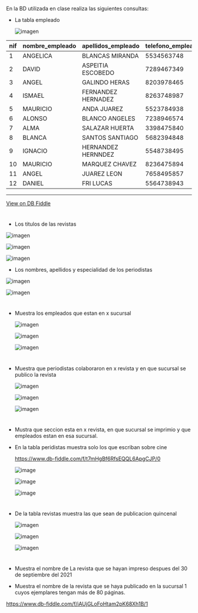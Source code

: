 En la BD utilizada en clase realiza las siguientes consultas:

* La tabla empleado


  



   ![imagen](https://user-images.githubusercontent.com/101213081/179624477-e0b07259-0b68-4318-b846-993f8715ae0e.png)


| nif | nombre_empleado | apellidos_empleado | telefono_empleado | codigo_de_sucursal1 |
| --- | --------------- | ------------------ | ----------------- | ------------------- |
| 1   | ANGELICA        | BLANCAS MIRANDA    | 5534563748        | 1                   |
| 2   | DAVID           | ASPEITIA ESCOBEDO  | 7289467349        | 2                   |
| 3   | ANGEL           | GALINDO HERAS      | 8203978465        | 3                   |
| 4   | ISMAEL          | FERNANDEZ HERNADEZ | 8263748987        | 4                   |
| 5   | MAURICIO        | ANDA JUAREZ        | 5523784938        | 5                   |
| 6   | ALONSO          | BLANCO ANGELES     | 7238946574        | 6                   |
| 7   | ALMA            | SALAZAR HUERTA     | 3398475840        | 7                   |
| 8   | BLANCA          | SANTOS SANTIAGO    | 5682394848        | 8                   |
| 9   | IGNACIO         | HERNANDEZ HERNNDEZ | 5548738495        | 9                   |
| 10  | MAURICIO        | MARQUEZ CHAVEZ     | 8236475894        | 10                  |
| 11  | ANGEL           | JUAREZ LEON        | 7658495857        | 1                   |
| 12  | DANIEL          | FRI LUCAS          | 5564738943        | 1                   |

---

[View on DB Fiddle](https://www.db-fiddle.com/f/iAUjGLoFoHtam2pK68Xh1B/1)

  
  #
  
* Los titulos de las revistas
 
 ![imagen](https://user-images.githubusercontent.com/101213081/178586784-635ba252-7e44-4941-88ef-1029d611e359.png)
 
 ![imagen](https://user-images.githubusercontent.com/101213081/178587737-ddab2fcf-f929-4d8c-8e8b-bc71830f1e69.png)

 
  
 ![imagen](https://user-images.githubusercontent.com/101213081/178587270-e8f9f1eb-d7b5-4bbf-b593-69a3a78a9860.png)


* Los nombres, apellidos y especialidad de los periodistas

 ![imagen](https://user-images.githubusercontent.com/101213081/178590916-8e88da95-d514-4129-b1c9-11cd938bd7cb.png)
 
 ![imagen](https://user-images.githubusercontent.com/101213081/178591378-8db536ff-36ed-44cc-84b1-8e8c9164073d.png)
 
  #
* Muestra los empleados que estan en x sucursal
  
   ![imagen](https://user-images.githubusercontent.com/101213081/179572676-992e7ea9-2641-4d6e-8588-d9a3b81aeb08.png)
 
   ![imagen](https://user-images.githubusercontent.com/101213081/179572905-df50fc30-2dbc-4c49-8bcc-11472cbc471c.png)
   
   ![imagen](https://user-images.githubusercontent.com/101213081/179573104-ee499089-ffaa-4c77-9a9d-6157e8217949.png)
   

  #


* Muestra que periodistas colaboraron en x revista y en que sucursal se publico la revista



  ![imagen](https://user-images.githubusercontent.com/101213081/179576574-383f3d27-d5e9-438c-96f2-bff8ed60b1c5.png)
  
  ![imagen](https://user-images.githubusercontent.com/101213081/179576817-5d11f1ab-f924-4759-8bc4-69e2387e436d.png)
  
  ![imagen](https://user-images.githubusercontent.com/101213081/179577111-54924380-f4e0-46ec-b779-8f4a0a1fb38e.png)



  # 

* Mustra que seccion esta en x revista, en que sucursal se imprimio y que empleados estan en esa sucursal.
  
   
   
  
  


* En la tabla peridistas muestra solo los que escriban sobre cine

   
   https://www.db-fiddle.com/f/t7mHgBf6RfsEQQL6ApgCJP/0
   
   
  ![image](https://user-images.githubusercontent.com/101213081/178064018-b1cdc336-e7b3-4d16-82f3-5c4fefb85b9b.png)

  ![image](https://user-images.githubusercontent.com/101213081/178064080-782ab78d-588c-47a6-9edb-92a2f42effac.png)
  
  ![image](https://user-images.githubusercontent.com/101213081/178064168-8f330bfa-4d80-4645-a8f2-14f706584d98.png)
  #

* De la tabla revistas muestra las que sean de publicacion quincenal
  
  ![imagen](https://user-images.githubusercontent.com/101213081/179058453-c9ffcc5c-dd65-4b00-8d08-fd7e6595a205.png)
  
  ![imagen](https://user-images.githubusercontent.com/101213081/179058539-49ef27db-7259-4e69-86a7-0b6c9b932345.png)
 
  ![imagen](https://user-images.githubusercontent.com/101213081/179058812-60b8c894-1605-4220-9856-8b73ae20b935.png)
  
  #

* Muestra el nombre de La revista que se hayan impreso despues del 30 de septiembre del 2021
    
    
  

* Muestra el nombre de la revista que se haya publicado en la sucursal 1 cuyos ejemplares tengan más de 80 páginas.

 https://www.db-fiddle.com/f/iAUjGLoFoHtam2pK68Xh1B/1

